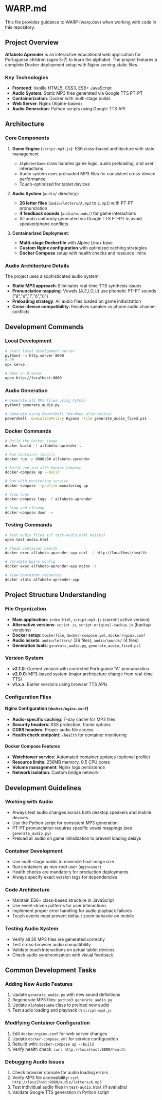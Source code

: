 # WARP.md

This file provides guidance to WARP (warp.dev) when working with code in this repository.

## Project Overview

**Alfabeto Aprender** is an interactive educational web application for Portuguese children (ages 5-7) to learn the alphabet. The project features a complete Docker deployment setup with Nginx serving static files.

### Key Technologies
- **Frontend**: Vanilla HTML5, CSS3, ES6+ JavaScript
- **Audio System**: Static MP3 files generated via Google TTS PT-PT
- **Containerization**: Docker with multi-stage builds
- **Web Server**: Nginx (Alpine-based)
- **Audio Generation**: Python scripts using Google TTS API

## Architecture

### Core Components

1. **Game Engine** (`script-mp3.js`): ES6 class-based architecture with state management
   - `AlphabetGame` class handles game logic, audio preloading, and user interactions
   - Audio system uses preloaded MP3 files for consistent cross-device performance
   - Touch-optimized for tablet devices

2. **Audio System** (`audio/` directory):
   - **26 letter files** (`audio/letters/A.mp3` to `Z.mp3`) with PT-PT pronunciation
   - **4 feedback sounds** (`audio/sounds/`) for game interactions
   - All audio uniformly generated via Google TTS PT-PT to avoid speaker/phone conflicts

3. **Containerized Deployment**:
   - **Multi-stage Dockerfile** with Alpine Linux base
   - **Custom Nginx configuration** with optimized caching strategies
   - **Docker Compose** setup with health checks and resource limits

### Audio Architecture Details

The project uses a sophisticated audio system:
- **Static MP3 approach**: Eliminates real-time TTS synthesis issues
- **Pronunciation mapping**: Vowels (A,E,I,O,U) use phonetic PT-PT sounds ("á","é","í","ó","ú")
- **Preloading strategy**: All audio files loaded on game initialization
- **Cross-device compatibility**: Resolves speaker vs phone audio channel conflicts

## Development Commands

### Local Development
```bash
# Start local development server
python3 -m http.server 8000
# OR
npx serve .

# Open in browser
open http://localhost:8000
```

### Audio Generation
```bash
# Generate all MP3 files using Python
python3 generate_audio.py

# Generate using PowerShell (Windows alternative)
powershell -ExecutionPolicy Bypass -File generate_audio_fixed.ps1
```

### Docker Commands

```bash
# Build the Docker image
docker build -t alfabeto-aprender .

# Run container locally
docker run -p 8080:80 alfabeto-aprender

# Build and run with Docker Compose
docker-compose up --build

# Run with monitoring service
docker-compose --profile monitoring up

# View logs
docker-compose logs -f alfabeto-aprender

# Stop and cleanup
docker-compose down -v
```

### Testing Commands

```bash
# Test audio files (if test-audio.html exists)
open test-audio.html

# Check container health
docker exec alfabeto-aprender-app curl -f http://localhost/health

# Validate Nginx config
docker exec alfabeto-aprender-app nginx -t

# View container resources
docker stats alfabeto-aprender-app
```

## Project Structure Understanding

### File Organization
- **Main application**: `index.html`, `script-mp3.js` (current active version)
- **Alternative versions**: `script.js`, `script-original-backup.js` (backup versions)
- **Docker setup**: `Dockerfile`, `docker-compose.yml`, `docker/nginx.conf`
- **Audio assets**: `audio/letters/` (26 files), `audio/sounds/` (4 files)
- **Generation tools**: `generate_audio.py`, `generate_audio_fixed.ps1`

### Version System
- **v2.1.0**: Current version with corrected Portuguese "A" pronunciation
- **v2.0.0**: MP3-based system (major architecture change from real-time TTS)
- **v1.x.x**: Earlier versions using browser TTS APIs

### Configuration Files

#### Nginx Configuration (`docker/nginx.conf`)
- **Audio-specific caching**: 7-day cache for MP3 files
- **Security headers**: XSS protection, frame options
- **CORS headers**: Proper audio file access
- **Health check endpoint**: `/health` for container monitoring

#### Docker Compose Features
- **Watchtower service**: Automated container updates (optional profile)
- **Resource limits**: 256MB memory, 0.5 CPU cores
- **Volume management**: Nginx logs persistence
- **Network isolation**: Custom bridge network

## Development Guidelines

### Working with Audio
- Always test audio changes across both desktop speakers and mobile devices
- Use the Python script for consistent MP3 generation
- PT-PT pronunciation requires specific vowel mappings (see `generate_audio.py`)
- Preload all audio on game initialization to prevent loading delays

### Container Development
- Use multi-stage builds to minimize final image size
- Run containers as non-root user (`nginxuser`)
- Health checks are mandatory for production deployments
- Always specify exact version tags for dependencies

### Code Architecture
- Maintain ES6+ class-based structure in JavaScript
- Use event-driven patterns for user interactions
- Implement proper error handling for audio playback failures
- Touch events must prevent default zoom behavior on mobile

### Testing Audio System
- Verify all 30 MP3 files are generated correctly
- Test cross-browser audio compatibility
- Validate touch interactions on actual tablet devices
- Check audio synchronization with visual feedback

## Common Development Tasks

### Adding New Audio Features
1. Update `generate_audio.py` with new sound definitions
2. Regenerate MP3 files: `python3 generate_audio.py`
3. Update `AlphabetGame` class to preload new audio
4. Test audio loading and playback in `script-mp3.js`

### Modifying Container Configuration
1. Edit `docker/nginx.conf` for web server changes
2. Update `docker-compose.yml` for service configuration
3. Rebuild with: `docker-compose up --build`
4. Verify health check: `curl http://localhost:8080/health`

### Debugging Audio Issues
1. Check browser console for audio loading errors
2. Verify MP3 file accessibility: `curl http://localhost:8080/audio/letters/A.mp3`
3. Test individual audio files in `test-audio.html` (if available)
4. Validate Google TTS generation in Python script
